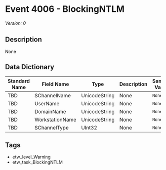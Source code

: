 # Event 4006 - BlockingNTLM
###### Version: 0

## Description
None

## Data Dictionary
|Standard Name|Field Name|Type|Description|Sample Value|
|---|---|---|---|---|
|TBD|SChannelName|UnicodeString|None|`None`|
|TBD|UserName|UnicodeString|None|`None`|
|TBD|DomainName|UnicodeString|None|`None`|
|TBD|WorkstationName|UnicodeString|None|`None`|
|TBD|SChannelType|UInt32|None|`None`|

## Tags
* etw_level_Warning
* etw_task_BlockingNTLM